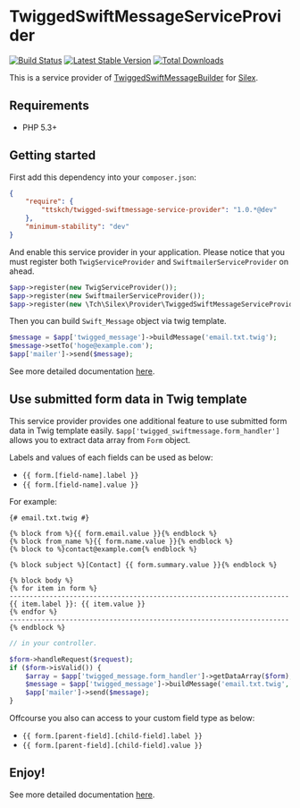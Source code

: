 # TwiggedSwiftMessageServiceProvider

[![Build Status](https://travis-ci.org/ttskch/TwiggedSwiftMessageServiceProvider.svg?branch=master)](https://travis-ci.org/ttskch/TwiggedSwiftMessageServiceProvider)
[![Latest Stable Version](https://poser.pugx.org/ttskch/twigged-swiftmessage-service-provider/v/stable.svg)](https://packagist.org/packages/ttskch/twigged-swiftmessage-service-provider)
[![Total Downloads](https://poser.pugx.org/ttskch/twigged-swiftmessage-service-provider/downloads.svg)](https://packagist.org/packages/ttskch/twigged-swiftmessage-service-provider)

This is a service provider of [TwiggedSwiftMessageBuilder](https://github.com/ttskch/TwiggedSwiftMessageBuilder) for [Silex](http://silex.sensiolabs.org/).

## Requirements

* PHP 5.3+

## Getting started

First add this dependency into your `composer.json`:

```json
{
    "require": {
        "ttskch/twigged-swiftmessage-service-provider": "1.0.*@dev"
    },
    "minimum-stability": "dev"
}
```

And enable this service provider in your application.
Please notice that you must register both `TwigServiceProvider` and `SwiftmailerServiceProvider` on ahead.

```php
$app->register(new TwigServiceProvider());
$app->register(new SwiftmailerServiceProvider());
$app->register(new \Tch\Silex\Provider\TwiggedSwiftMessageServiceProvider());
```

Then you can build `Swift_Message` object via twig template.

```php
$message = $app['twigged_message']->buildMessage('email.txt.twig');
$message->setTo('hoge@example.com');
$app['mailer']->send($message);
```

See more detailed documentation [here](https://github.com/ttskch/TwiggedSwiftMessageBuilder/blob/master/README.md).

## Use submitted form data in Twig template

This service provider provides one additional feature to use submitted form data in Twig template easily.
`$app['twigged_swiftmessage.form_handler']` allows you to extract data array from `Form` object.

Labels and values of each fields can be used as below:

 * `{{ form.[field-name].label }}`
 * `{{ form.[field-name].value }}`

For example:

```twig
{# email.txt.twig #}

{% block from %}{{ form.email.value }}{% endblock %}
{% block from_name %}{{ form.name.value }}{% endblock %}
{% block to %}contact@example.com{% endblock %}

{% block subject %}[Contact] {{ form.summary.value }}{% endblock %}

{% block body %}
{% for item in form %}
----------------------------------------------------------------------
{{ item.label }}: {{ item.value }}
{% endfor %}
----------------------------------------------------------------------
{% endblock %}
```

```php
// in your controller.

$form->handleRequest($request);
if ($form->isValid()) {
    $array = $app['twigged_message.form_handler']->getDataArray($form);
    $message = $app['twigged_message']->buildMessage('email.txt.twig', array('form' => $array));
    $app['mailer']->send($message);
}
```

Offcourse you also can access to your custom field type as below:

 * `{{ form.[parent-field].[child-field].label }}`
 * `{{ form.[parent-field].[child-field].value }}`

## Enjoy!

See more detailed documentation [here](https://github.com/ttskch/TwiggedSwiftMessageBuilder/blob/master/README.md).
